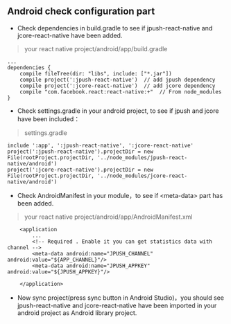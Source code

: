 ## Android check configuration part

* Check dependencies in build.gradle to see if jpush-react-native and jcore-react-native have been added.

> your react native project/android/app/build.gradle

```
...
dependencies {
    compile fileTree(dir: "libs", include: ["*.jar"])
    compile project(':jpush-react-native')  // add jpush dependency
    compile project(':jcore-react-native')  // add jcore dependency
    compile "com.facebook.react:react-native:+"  // From node_modules
}
```

* Check settings.gradle in your android project, to see if jpush and jcore have been included：

> settings.gradle

```
include ':app', ':jpush-react-native', ':jcore-react-native'
project(':jpush-react-native').projectDir = new File(rootProject.projectDir, '../node_modules/jpush-react-native/android')
project(':jcore-react-native').projectDir = new File(rootProject.projectDir, '../node_modules/jcore-react-native/android')
```

* Check AndroidManifest in your module，to see if \<meta-data> part has been added.

> your react native project/android/app/AndroidManifest.xml

```
    <application
        ...
        <!-- Required . Enable it you can get statistics data with channel -->
        <meta-data android:name="JPUSH_CHANNEL" android:value="${APP_CHANNEL}"/>
        <meta-data android:name="JPUSH_APPKEY" android:value="${JPUSH_APPKEY}"/>

    </application>
```

* Now sync project(press sync button in Android Studio)，you should see jpush-react-native and jcore-react-native have been imported in your android project as Android library project.
